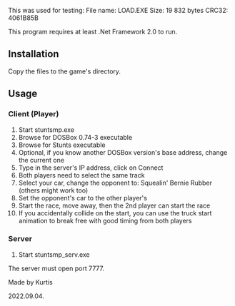 This was used for testing:
File name: LOAD.EXE
Size: 19 832 bytes
CRC32: 4061B85B

This program requires at least .Net Framework 2.0 to run.

## Installation
Copy the files to the game's directory.

## Usage
### Client (Player)
1. Start stuntsmp.exe
2. Browse for DOSBox 0.74-3 executable
3. Browse for Stunts executable
4. Optional, if you know another DOSBox version's base address, change the current one
5. Type in the server's IP address, click on Connect
6. Both players need to select the same track
7. Select your car, change the opponent to: Squealin' Bernie Rubber (others might work too)
8. Set the opponent's car to the other player's
9. Start the race, move away, then the 2nd player can start the race
10. If you accidentally collide on the start, you can use the truck start animation to break free with good timing from both players

### Server
1. Start stuntsmp_serv.exe

The server must open port 7777.



Made by Kurtis

2022.09.04.
